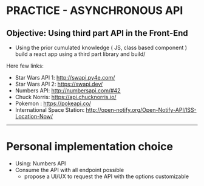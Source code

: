 # PRACTICE - ASYNCHRONOUS API
## Objective: Using third part API in the Front-End
- Using the prior cumulated knowledge ( JS, class based component )
build a react app using a third part library and build/

Here few links: 
- Star Wars API 1: http://swapi.py4e.com/
- Star Wars API 2: https://swapi.dev/
- Numbers API: http://numbersapi.com/#42
- Chuck Norris:  https://api.chucknorris.io/
- Pokemon : https://pokeapi.co/
- International Space Station: http://open-notify.org/Open-Notify-API/ISS-Location-Now/

---------------------------------

# Personal implementation choice
- Using: Numbers API
- Consume the API with all endpoint possible
	- propose a UI/UX to request the API with the options customizable
